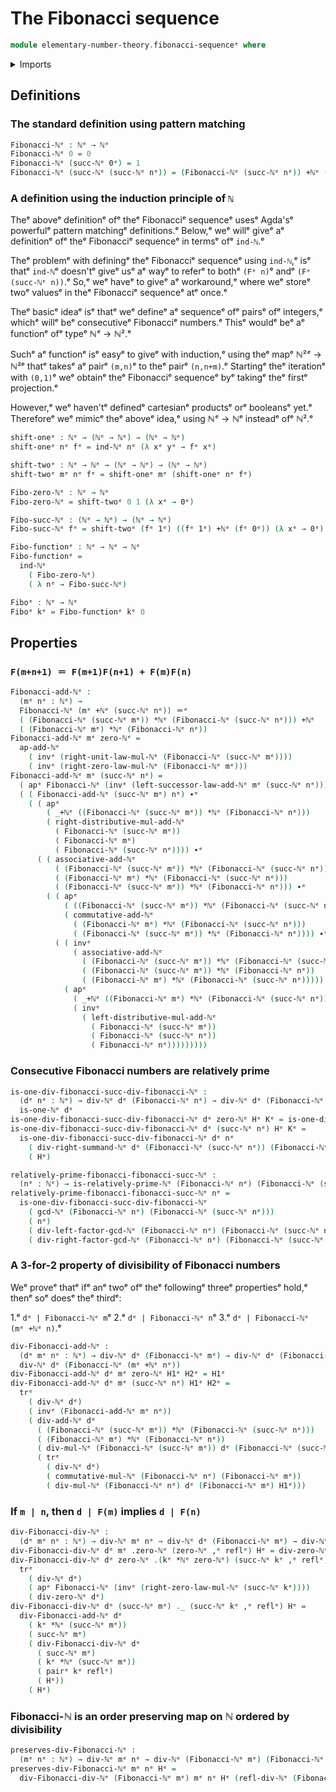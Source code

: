 # The Fibonacci sequence

```agda
module elementary-number-theory.fibonacci-sequenceᵉ where
```

<details><summary>Imports</summary>

```agda
open import elementary-number-theory.addition-natural-numbersᵉ
open import elementary-number-theory.divisibility-natural-numbersᵉ
open import elementary-number-theory.greatest-common-divisor-natural-numbersᵉ
open import elementary-number-theory.multiplication-natural-numbersᵉ
open import elementary-number-theory.natural-numbersᵉ
open import elementary-number-theory.relatively-prime-natural-numbersᵉ

open import foundation.action-on-identifications-functionsᵉ
open import foundation.dependent-pair-typesᵉ
open import foundation.identity-typesᵉ
open import foundation.transport-along-identificationsᵉ
```

</details>

## Definitions

### The standard definition using pattern matching

```agda
Fibonacci-ℕᵉ : ℕᵉ → ℕᵉ
Fibonacci-ℕᵉ 0 = 0
Fibonacci-ℕᵉ (succ-ℕᵉ 0ᵉ) = 1
Fibonacci-ℕᵉ (succ-ℕᵉ (succ-ℕᵉ nᵉ)) = (Fibonacci-ℕᵉ (succ-ℕᵉ nᵉ)) +ℕᵉ (Fibonacci-ℕᵉ nᵉ)
```

### A definition using the induction principle of `ℕ`

Theᵉ aboveᵉ definitionᵉ ofᵉ theᵉ Fibonacciᵉ sequenceᵉ usesᵉ Agda'sᵉ powerfulᵉ pattern
matchingᵉ definitions.ᵉ Below,ᵉ weᵉ willᵉ giveᵉ aᵉ definitionᵉ ofᵉ theᵉ Fibonacciᵉ sequenceᵉ
in termsᵉ ofᵉ `ind-ℕ`.ᵉ

Theᵉ problemᵉ with definingᵉ theᵉ Fibonacciᵉ sequenceᵉ using `ind-ℕ`,ᵉ isᵉ thatᵉ `ind-ℕ`ᵉ
doesn'tᵉ giveᵉ usᵉ aᵉ wayᵉ to referᵉ to bothᵉ `(Fᵉ n)`ᵉ andᵉ `(Fᵉ (succ-ℕᵉ n))`.ᵉ So,ᵉ weᵉ haveᵉ
to giveᵉ aᵉ workaround,ᵉ where weᵉ storeᵉ twoᵉ valuesᵉ in theᵉ Fibonacciᵉ sequenceᵉ atᵉ
once.ᵉ

Theᵉ basicᵉ ideaᵉ isᵉ thatᵉ weᵉ defineᵉ aᵉ sequenceᵉ ofᵉ pairsᵉ ofᵉ integers,ᵉ whichᵉ willᵉ beᵉ
consecutiveᵉ Fibonacciᵉ numbers.ᵉ Thisᵉ wouldᵉ beᵉ aᵉ functionᵉ ofᵉ typeᵉ $ℕᵉ → ℕ²$.ᵉ

Suchᵉ aᵉ functionᵉ isᵉ easyᵉ to giveᵉ with induction,ᵉ using theᵉ mapᵉ $ℕ²ᵉ → ℕ²$ᵉ thatᵉ
takesᵉ aᵉ pairᵉ `(m,n)`ᵉ to theᵉ pairᵉ `(n,n+m)`.ᵉ Startingᵉ theᵉ iterationᵉ with `(0,1)`ᵉ
weᵉ obtainᵉ theᵉ Fibonacciᵉ sequenceᵉ byᵉ takingᵉ theᵉ firstᵉ projection.ᵉ

However,ᵉ weᵉ haven'tᵉ definedᵉ cartesianᵉ productsᵉ orᵉ booleansᵉ yet.ᵉ Thereforeᵉ weᵉ
mimicᵉ theᵉ aboveᵉ idea,ᵉ using $ℕᵉ → ℕ$ᵉ insteadᵉ ofᵉ $ℕ²$.ᵉ

```agda
shift-oneᵉ : ℕᵉ → (ℕᵉ → ℕᵉ) → (ℕᵉ → ℕᵉ)
shift-oneᵉ nᵉ fᵉ = ind-ℕᵉ nᵉ (λ xᵉ yᵉ → fᵉ xᵉ)

shift-twoᵉ : ℕᵉ → ℕᵉ → (ℕᵉ → ℕᵉ) → (ℕᵉ → ℕᵉ)
shift-twoᵉ mᵉ nᵉ fᵉ = shift-oneᵉ mᵉ (shift-oneᵉ nᵉ fᵉ)

Fibo-zero-ℕᵉ : ℕᵉ → ℕᵉ
Fibo-zero-ℕᵉ = shift-twoᵉ 0 1 (λ xᵉ → 0ᵉ)

Fibo-succ-ℕᵉ : (ℕᵉ → ℕᵉ) → (ℕᵉ → ℕᵉ)
Fibo-succ-ℕᵉ fᵉ = shift-twoᵉ (fᵉ 1ᵉ) ((fᵉ 1ᵉ) +ℕᵉ (fᵉ 0ᵉ)) (λ xᵉ → 0ᵉ)

Fibo-functionᵉ : ℕᵉ → ℕᵉ → ℕᵉ
Fibo-functionᵉ =
  ind-ℕᵉ
    ( Fibo-zero-ℕᵉ)
    ( λ nᵉ → Fibo-succ-ℕᵉ)

Fiboᵉ : ℕᵉ → ℕᵉ
Fiboᵉ kᵉ = Fibo-functionᵉ kᵉ 0
```

## Properties

### `F(m+n+1) ＝ F(m+1)F(n+1) + F(m)F(n)`

```agda
Fibonacci-add-ℕᵉ :
  (mᵉ nᵉ : ℕᵉ) →
  Fibonacci-ℕᵉ (mᵉ +ℕᵉ (succ-ℕᵉ nᵉ)) ＝ᵉ
  ( (Fibonacci-ℕᵉ (succ-ℕᵉ mᵉ)) *ℕᵉ (Fibonacci-ℕᵉ (succ-ℕᵉ nᵉ))) +ℕᵉ
  ( (Fibonacci-ℕᵉ mᵉ) *ℕᵉ (Fibonacci-ℕᵉ nᵉ))
Fibonacci-add-ℕᵉ mᵉ zero-ℕᵉ =
  ap-add-ℕᵉ
    ( invᵉ (right-unit-law-mul-ℕᵉ (Fibonacci-ℕᵉ (succ-ℕᵉ mᵉ))))
    ( invᵉ (right-zero-law-mul-ℕᵉ (Fibonacci-ℕᵉ mᵉ)))
Fibonacci-add-ℕᵉ mᵉ (succ-ℕᵉ nᵉ) =
  ( apᵉ Fibonacci-ℕᵉ (invᵉ (left-successor-law-add-ℕᵉ mᵉ (succ-ℕᵉ nᵉ)))) ∙ᵉ
  ( ( Fibonacci-add-ℕᵉ (succ-ℕᵉ mᵉ) nᵉ) ∙ᵉ
    ( ( apᵉ
        ( _+ℕᵉ ((Fibonacci-ℕᵉ (succ-ℕᵉ mᵉ)) *ℕᵉ (Fibonacci-ℕᵉ nᵉ)))
        ( right-distributive-mul-add-ℕᵉ
          ( Fibonacci-ℕᵉ (succ-ℕᵉ mᵉ))
          ( Fibonacci-ℕᵉ mᵉ)
          ( Fibonacci-ℕᵉ (succ-ℕᵉ nᵉ)))) ∙ᵉ
      ( ( associative-add-ℕᵉ
          ( (Fibonacci-ℕᵉ (succ-ℕᵉ mᵉ)) *ℕᵉ (Fibonacci-ℕᵉ (succ-ℕᵉ nᵉ)))
          ( (Fibonacci-ℕᵉ mᵉ) *ℕᵉ (Fibonacci-ℕᵉ (succ-ℕᵉ nᵉ)))
          ( (Fibonacci-ℕᵉ (succ-ℕᵉ mᵉ)) *ℕᵉ (Fibonacci-ℕᵉ nᵉ))) ∙ᵉ
        ( ( apᵉ
            ( ((Fibonacci-ℕᵉ (succ-ℕᵉ mᵉ)) *ℕᵉ (Fibonacci-ℕᵉ (succ-ℕᵉ nᵉ))) +ℕᵉ_)
            ( commutative-add-ℕᵉ
              ( (Fibonacci-ℕᵉ mᵉ) *ℕᵉ (Fibonacci-ℕᵉ (succ-ℕᵉ nᵉ)))
              ( (Fibonacci-ℕᵉ (succ-ℕᵉ mᵉ)) *ℕᵉ (Fibonacci-ℕᵉ nᵉ)))) ∙ᵉ
          ( ( invᵉ
              ( associative-add-ℕᵉ
                ( (Fibonacci-ℕᵉ (succ-ℕᵉ mᵉ)) *ℕᵉ (Fibonacci-ℕᵉ (succ-ℕᵉ nᵉ)))
                ( (Fibonacci-ℕᵉ (succ-ℕᵉ mᵉ)) *ℕᵉ (Fibonacci-ℕᵉ nᵉ))
                ( (Fibonacci-ℕᵉ mᵉ) *ℕᵉ (Fibonacci-ℕᵉ (succ-ℕᵉ nᵉ))))) ∙ᵉ
            ( apᵉ
              ( _+ℕᵉ ((Fibonacci-ℕᵉ mᵉ) *ℕᵉ (Fibonacci-ℕᵉ (succ-ℕᵉ nᵉ))))
              ( invᵉ
                ( left-distributive-mul-add-ℕᵉ
                  ( Fibonacci-ℕᵉ (succ-ℕᵉ mᵉ))
                  ( Fibonacci-ℕᵉ (succ-ℕᵉ nᵉ))
                  ( Fibonacci-ℕᵉ nᵉ)))))))))
```

### Consecutive Fibonacci numbers are relatively prime

```agda
is-one-div-fibonacci-succ-div-fibonacci-ℕᵉ :
  (dᵉ nᵉ : ℕᵉ) → div-ℕᵉ dᵉ (Fibonacci-ℕᵉ nᵉ) → div-ℕᵉ dᵉ (Fibonacci-ℕᵉ (succ-ℕᵉ nᵉ)) →
  is-one-ℕᵉ dᵉ
is-one-div-fibonacci-succ-div-fibonacci-ℕᵉ dᵉ zero-ℕᵉ Hᵉ Kᵉ = is-one-div-one-ℕᵉ dᵉ Kᵉ
is-one-div-fibonacci-succ-div-fibonacci-ℕᵉ dᵉ (succ-ℕᵉ nᵉ) Hᵉ Kᵉ =
  is-one-div-fibonacci-succ-div-fibonacci-ℕᵉ dᵉ nᵉ
    ( div-right-summand-ℕᵉ dᵉ (Fibonacci-ℕᵉ (succ-ℕᵉ nᵉ)) (Fibonacci-ℕᵉ nᵉ) Hᵉ Kᵉ)
    ( Hᵉ)

relatively-prime-fibonacci-fibonacci-succ-ℕᵉ :
  (nᵉ : ℕᵉ) → is-relatively-prime-ℕᵉ (Fibonacci-ℕᵉ nᵉ) (Fibonacci-ℕᵉ (succ-ℕᵉ nᵉ))
relatively-prime-fibonacci-fibonacci-succ-ℕᵉ nᵉ =
  is-one-div-fibonacci-succ-div-fibonacci-ℕᵉ
    ( gcd-ℕᵉ (Fibonacci-ℕᵉ nᵉ) (Fibonacci-ℕᵉ (succ-ℕᵉ nᵉ)))
    ( nᵉ)
    ( div-left-factor-gcd-ℕᵉ (Fibonacci-ℕᵉ nᵉ) (Fibonacci-ℕᵉ (succ-ℕᵉ nᵉ)))
    ( div-right-factor-gcd-ℕᵉ (Fibonacci-ℕᵉ nᵉ) (Fibonacci-ℕᵉ (succ-ℕᵉ nᵉ)))
```

### A 3-for-2 property of divisibility of Fibonacci numbers

Weᵉ proveᵉ thatᵉ ifᵉ anᵉ twoᵉ ofᵉ theᵉ followingᵉ threeᵉ propertiesᵉ hold,ᵉ thenᵉ soᵉ doesᵉ theᵉ
thirdᵉ:

1.ᵉ `dᵉ | Fibonacci-ℕᵉ m`ᵉ
2.ᵉ `dᵉ | Fibonacci-ℕᵉ n`ᵉ
3.ᵉ `dᵉ | Fibonacci-ℕᵉ (mᵉ +ℕᵉ n)`.ᵉ

```agda
div-Fibonacci-add-ℕᵉ :
  (dᵉ mᵉ nᵉ : ℕᵉ) → div-ℕᵉ dᵉ (Fibonacci-ℕᵉ mᵉ) → div-ℕᵉ dᵉ (Fibonacci-ℕᵉ nᵉ) →
  div-ℕᵉ dᵉ (Fibonacci-ℕᵉ (mᵉ +ℕᵉ nᵉ))
div-Fibonacci-add-ℕᵉ dᵉ mᵉ zero-ℕᵉ H1ᵉ H2ᵉ = H1ᵉ
div-Fibonacci-add-ℕᵉ dᵉ mᵉ (succ-ℕᵉ nᵉ) H1ᵉ H2ᵉ =
  trᵉ
    ( div-ℕᵉ dᵉ)
    ( invᵉ (Fibonacci-add-ℕᵉ mᵉ nᵉ))
    ( div-add-ℕᵉ dᵉ
      ( (Fibonacci-ℕᵉ (succ-ℕᵉ mᵉ)) *ℕᵉ (Fibonacci-ℕᵉ (succ-ℕᵉ nᵉ)))
      ( (Fibonacci-ℕᵉ mᵉ) *ℕᵉ (Fibonacci-ℕᵉ nᵉ))
      ( div-mul-ℕᵉ (Fibonacci-ℕᵉ (succ-ℕᵉ mᵉ)) dᵉ (Fibonacci-ℕᵉ (succ-ℕᵉ nᵉ)) H2ᵉ)
      ( trᵉ
        ( div-ℕᵉ dᵉ)
        ( commutative-mul-ℕᵉ (Fibonacci-ℕᵉ nᵉ) (Fibonacci-ℕᵉ mᵉ))
        ( div-mul-ℕᵉ (Fibonacci-ℕᵉ nᵉ) dᵉ (Fibonacci-ℕᵉ mᵉ) H1ᵉ)))
```

### If `m | n`, then `d | F(m)` implies `d | F(n)`

```agda
div-Fibonacci-div-ℕᵉ :
  (dᵉ mᵉ nᵉ : ℕᵉ) → div-ℕᵉ mᵉ nᵉ → div-ℕᵉ dᵉ (Fibonacci-ℕᵉ mᵉ) → div-ℕᵉ dᵉ (Fibonacci-ℕᵉ nᵉ)
div-Fibonacci-div-ℕᵉ dᵉ mᵉ .zero-ℕᵉ (zero-ℕᵉ ,ᵉ reflᵉ) Hᵉ = div-zero-ℕᵉ dᵉ
div-Fibonacci-div-ℕᵉ dᵉ zero-ℕᵉ .(kᵉ *ℕᵉ zero-ℕᵉ) (succ-ℕᵉ kᵉ ,ᵉ reflᵉ) Hᵉ =
  trᵉ
    ( div-ℕᵉ dᵉ)
    ( apᵉ Fibonacci-ℕᵉ (invᵉ (right-zero-law-mul-ℕᵉ (succ-ℕᵉ kᵉ))))
    ( div-zero-ℕᵉ dᵉ)
div-Fibonacci-div-ℕᵉ dᵉ (succ-ℕᵉ mᵉ) ._ (succ-ℕᵉ kᵉ ,ᵉ reflᵉ) Hᵉ =
  div-Fibonacci-add-ℕᵉ dᵉ
    ( kᵉ *ℕᵉ (succ-ℕᵉ mᵉ))
    ( succ-ℕᵉ mᵉ)
    ( div-Fibonacci-div-ℕᵉ dᵉ
      ( succ-ℕᵉ mᵉ)
      ( kᵉ *ℕᵉ (succ-ℕᵉ mᵉ))
      ( pairᵉ kᵉ reflᵉ)
      ( Hᵉ))
    ( Hᵉ)
```

### Fibonacci-ℕ is an order preserving map on ℕ ordered by divisibility

```agda
preserves-div-Fibonacci-ℕᵉ :
  (mᵉ nᵉ : ℕᵉ) → div-ℕᵉ mᵉ nᵉ → div-ℕᵉ (Fibonacci-ℕᵉ mᵉ) (Fibonacci-ℕᵉ nᵉ)
preserves-div-Fibonacci-ℕᵉ mᵉ nᵉ Hᵉ =
  div-Fibonacci-div-ℕᵉ (Fibonacci-ℕᵉ mᵉ) mᵉ nᵉ Hᵉ (refl-div-ℕᵉ (Fibonacci-ℕᵉ mᵉ))
```